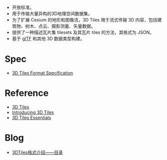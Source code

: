 

- 开放标准。
- 用于传输大量异构的3D地理空间数据集。
- 为了扩展 Cesium 的地形和图像流，3D Tiles 用于流式传输 3D 内容，包括建筑物、树木、点云、摄影测量、矢量数据。
- 提供了一种描述瓦片集 tilesets 及其瓦片 tiles 的方法，其格式为 JSON。
- 基于 [glTF](https://github.com/KhronosGroup/glTF) 和其他 3D 数据类型构建。

# Spec

- [3D Tiles Format Specification](https://github.com/CesiumGS/3d-tiles/blob/main/specification/Specification.adoc#3d-tiles-format-specification) 

# Reference

- [3D Tiles](https://cesium.com/why-cesium/3d-tiles/) 
- [Introducing 3D Tiles](https://cesium.com/blog/2015/08/10/introducing-3d-tiles/) 
- [3D Tiles Essentials](https://cesium.com/why-cesium/3d-tiles/3d-tiles-essentials/) 

# Blog

- [3DTiles格式介绍——目录](https://blog.csdn.net/qq_31709249/article/details/102643371) 

